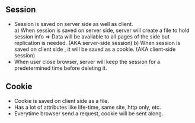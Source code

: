 ## Session  
* Session is saved on server side as well as client.   
a) When session is saved on server side, server will create a file to hold session info => Data will be available to all pages of the side but replication is needed. (AKA server-side session)
b) When session is saved on client side , it will be saved as a cookie. (AKA client-side session)
*  When user close browser, server will keep the session for a predetermined time before deleting it.  
## Cookie  
* Cookie is saved on client side as a file.
* Has a lot of attributes like life-time, same site, http only, etc.
* Everytime browser send a request, cookie will be sent along.